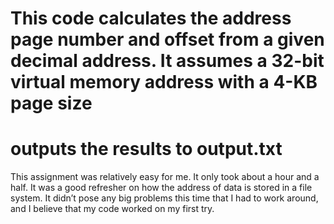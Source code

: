 # This code calculates the address page number and offset from a given decimal address. It assumes a 32-bit virtual memory address with a 4-KB page size
# outputs the results to output.txt

This assignment was relatively easy for me. It only took about a hour and a half. It was a good refresher on how the address of data is stored in a file system. It didn’t pose any big 
problems this time that I had to work around, and I believe that my code worked on my first try.
